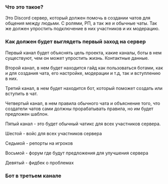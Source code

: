 ### Что это такое?
Это Discord сервер, который должен помочь в создании чатов для общения между людьми. С ролями, РП, а так же и обычные чаты. Так же должен упростить подключение в них участников и их модерацию.

### Как должен будет выглядеть первый заход на сервер
Первый канал будет объяснять цель проекта, какие каналы, боты в нем существуют, чем он может упростить жизнь. Контактные данные.

Второй канал, в нем будет находится гайд как пользоваться ботами, как и для создания чата, его настройке, модерации и т.д, так и вступлению в них.

Третий канал, в нем будет находится бот, который поможет создать или вступить в чат.

Четвертый канал, в нем правила обычного чата и объяснение того, что создатели чатов сами должны прорабатывать правила, но им будет предложен шаблон.

Пятый канал - это будет обычный чатикс для всех участников сервера.

Шестой - войс для всех участников сервера

Седьмой - репорты на игроков

Восьмой - форум где будут предложения для улучшения сервера

Девятый - фидбек о проблемах

### Бот в третьем канале
